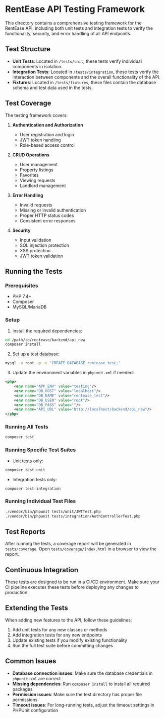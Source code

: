 # RentEase API Testing Framework

This directory contains a comprehensive testing framework for the RentEase API, including both unit tests and integration tests to verify the functionality, security, and error handling of all API endpoints.

## Test Structure

- **Unit Tests**: Located in `/tests/unit`, these tests verify individual components in isolation.
- **Integration Tests**: Located in `/tests/integration`, these tests verify the interaction between components and the overall functionality of the API.
- **Fixtures**: Located in `/tests/fixtures`, these files contain the database schema and test data used in the tests.

## Test Coverage

The testing framework covers:

1. **Authentication and Authorization**
   - User registration and login
   - JWT token handling
   - Role-based access control

2. **CRUD Operations**
   - User management
   - Property listings
   - Favorites
   - Viewing requests
   - Landlord management

3. **Error Handling**
   - Invalid requests
   - Missing or invalid authentication
   - Proper HTTP status codes
   - Consistent error responses

4. **Security**
   - Input validation
   - SQL injection protection
   - XSS protection
   - JWT token validation

## Running the Tests

### Prerequisites

- PHP 7.4+
- Composer
- MySQL/MariaDB

### Setup

1. Install the required dependencies:

```bash
cd /path/to/rentease/backend/api_new
composer install
```

2. Set up a test database:

```bash
mysql -u root -p -e "CREATE DATABASE rentease_test;"
```

3. Update the environment variables in `phpunit.xml` if needed:

```xml
<php>
    <env name="APP_ENV" value="testing"/>
    <env name="DB_HOST" value="localhost"/>
    <env name="DB_NAME" value="rentease_test"/>
    <env name="DB_USER" value="root"/>
    <env name="DB_PASS" value=""/>
    <env name="API_URL" value="http://localhost/backend/api_new"/>
</php>
```

### Running All Tests

```bash
composer test
```

### Running Specific Test Suites

- Unit tests only:

```bash
composer test-unit
```

- Integration tests only:

```bash
composer test-integration
```

### Running Individual Test Files

```bash
./vendor/bin/phpunit tests/unit/JWTTest.php
./vendor/bin/phpunit tests/integration/AuthControllerTest.php
```

## Test Reports

After running the tests, a coverage report will be generated in `tests/coverage`. Open `tests/coverage/index.html` in a browser to view the report.

## Continuous Integration

These tests are designed to be run in a CI/CD environment. Make sure your CI pipeline executes these tests before deploying any changes to production.

## Extending the Tests

When adding new features to the API, follow these guidelines:

1. Add unit tests for any new classes or methods
2. Add integration tests for any new endpoints
3. Update existing tests if you modify existing functionality
4. Run the full test suite before committing changes

## Common Issues

- **Database connection issues**: Make sure the database credentials in `phpunit.xml` are correct
- **Missing dependencies**: Run `composer install` to install all required packages
- **Permission issues**: Make sure the test directory has proper file permissions
- **Timeout issues**: For long-running tests, adjust the timeout settings in PHPUnit configuration
